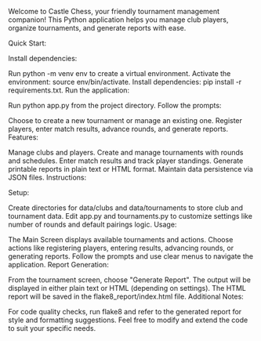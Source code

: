 Welcome to Castle Chess, your friendly tournament management companion! This Python application helps you manage club players, organize tournaments, and generate reports with ease.

Quick Start:

Install dependencies:

Run python -m venv env to create a virtual environment.
Activate the environment: source env/bin/activate.
Install dependencies: pip install -r requirements.txt.
Run the application:

Run python app.py from the project directory.
Follow the prompts:

Choose to create a new tournament or manage an existing one.
Register players, enter match results, advance rounds, and generate reports.
Features:

Manage clubs and players.
Create and manage tournaments with rounds and schedules.
Enter match results and track player standings.
Generate printable reports in plain text or HTML format.
Maintain data persistence via JSON files.
Instructions:

Setup:

Create directories for data/clubs and data/tournaments to store club and tournament data.
Edit app.py and tournaments.py to customize settings like number of rounds and default pairings logic.
Usage:

The Main Screen displays available tournaments and actions.
Choose actions like registering players, entering results, advancing rounds, or generating reports.
Follow the prompts and use clear menus to navigate the application.
Report Generation:

From the tournament screen, choose "Generate Report".
The output will be displayed in either plain text or HTML (depending on settings).
The HTML report will be saved in the flake8_report/index.html file.
Additional Notes:

For code quality checks, run flake8 and refer to the generated report for style and formatting suggestions.
Feel free to modify and extend the code to suit your specific needs.